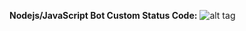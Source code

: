 **Nodejs/JavaScript Bot Custom Status Code:**
![alt tag](https://i.ibb.co/2cqg8bV/Nodejs-Java-Script-Bot-Custom-Status.png)
